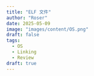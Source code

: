 ```yaml
---
title: "ELF 文件"
author: "Roser"
date: 2025-05-09
image: "images/content/OS.png"
draft: false
tags:
  - OS
  - Linking
  - Review
draft: true
---
```

